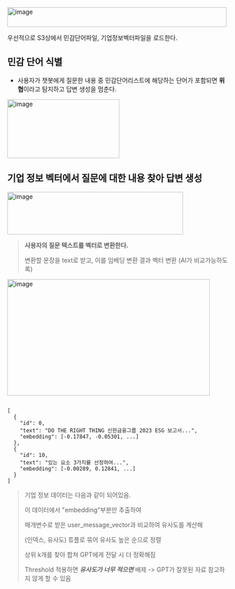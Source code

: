 <img width="501" height="45" alt="image" src="https://github.com/user-attachments/assets/1c49f326-02f8-48e3-990d-782f01259727" />

우선적으로 S3상에서 민감단어파일, 기업정보벡터파일을 로드한다. 

## 민감 단어 식별
- 사용자가 챗봇에게 질문한 내용 중 민감단어리스트에 해당하는 단어가 포함되면 **위협**이라고 탐지하고 답변 생성을 멈춘다.
  
<img width="256" height="134" alt="image" src="https://github.com/user-attachments/assets/c4246ae2-b587-42be-b3dd-d3657c40d920" />






## 기업 정보 벡터에서 질문에 대한 내용 찾아 답변 생성
<img width="402" height="97" alt="image" src="https://github.com/user-attachments/assets/295b4775-d8a4-40d7-9e94-4074363501a5" />

> **사용자의 질문 텍스트를 벡터로 변환한다.** 
>
> 변환할 문장을 text로 받고, 이를 임베딩
> 변환 결과 벡터 변환 (AI가 비교가능하도록)

<img width="463" height="265" alt="image" src="https://github.com/user-attachments/assets/a14b1934-9664-4d46-a77c-dbe27a2542b0" />

```

[
  {
    "id": 0,
    "text": "DO THE RIGHT THING 신한금융그룹 2023 ESG 보고서...",
    "embedding": [-0.17847, -0.05301, ...]
  },
  {
    "id": 10,
    "text": "있는 요소 3가지를 선정하여...",
    "embedding": [-0.00289, 0.12841, ...]
  }
]

```
> 기업 정보 데이터는 다음과 같이 되어있음.
> 
> 이 데이터에서 "embedding"부분만 추출하여
> 
> 매개변수로 받은 user_message_vector과 비교하여 유사도를 계산해
>
> (인덱스, 유사도) 튜플로 묶어 유사도 높은 순으로 정렬
>
> 상위 k개를 찾아 합쳐 GPT에게 전달 시 더 정확해짐
>
> Threshold 적용하면 ***유사도가 너무 적으면*** 배제 -> GPT가 잘못된 자료 참고하지 않게 할 수 있음 
